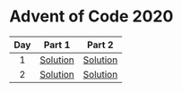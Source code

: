 # Advent of Code 2020

|  Day  | Part 1 | Part 2 |
|:-----:|:------:|:------:|
| 1  | [Solution](https://github.com/alexcg1986/AoC2020/blob/master/day%201/Solution1.java) | [Solution](https://github.com/alexcg1986/AoC2020/blob/master/day%201/Solution2.java) |
| 2  | [Solution](https://github.com/alexcg1986/AoC2020/blob/master/day%202/Solution1.java) | [Solution](https://github.com/alexcg1986/AoC2020/blob/master/day%202/Solution2.java) |
